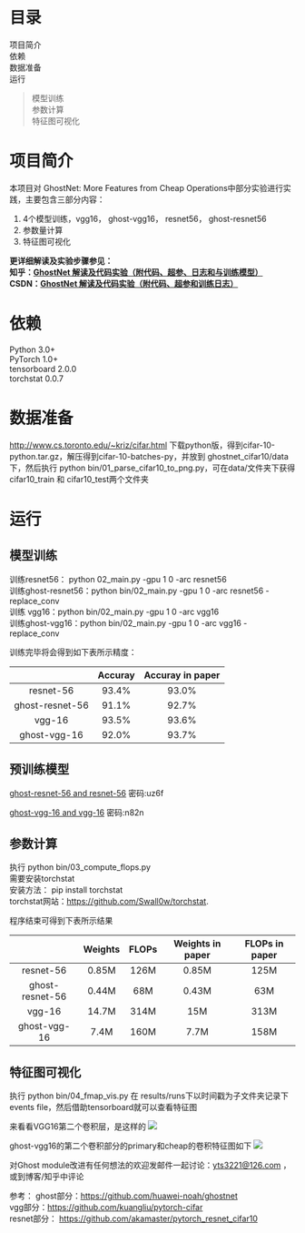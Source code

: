 
# 目录
项目简介  
依赖  
数据准备  
运行  
>模型训练  
	参数计算  
	特征图可视化  



# 项目简介
本项目对 GhostNet: More Features from Cheap Operations中部分实验进行实践，主要包含三部分内容：
1. 4个模型训练，vgg16， ghost-vgg16， resnet56， ghost-resnet56
2. 参数量计算
3. 特征图可视化  

**更详细解读及实验步骤参见：  
知乎：[GhostNet 解读及代码实验（附代码、超参、日志和与训练模型）](https://zhuanlan.zhihu.com/p/115844245)     
CSDN：[GhostNet 解读及代码实验（附代码、超参和训练日志）](https://blog.csdn.net/u011995719/article/details/105207344)**

# 依赖
Python 3.0+  
PyTorch 1.0+  
tensorboard 2.0.0  
torchstat 0.0.7    

# 数据准备
http://www.cs.toronto.edu/~kriz/cifar.html 下载python版，得到cifar-10-python.tar.gz，解压得到cifar-10-batches-py，并放到  ghostnet\_cifar10/data下，然后执行 python bin/01\_parse\_cifar10\_to\_png.py，可在data/文件夹下获得cifar10\_train 和 cifar10\_test两个文件夹

# 运行
## 模型训练
训练resnet56： python 02\_main.py  -gpu 1 0 -arc resnet56   
训练ghost-resnet56：python bin/02\_main.py -gpu 1 0 -arc resnet56 -replace\_conv    
训练 vgg16：python bin/02\_main.py -gpu 1 0 -arc vgg16    
训练ghost-vgg16：python bin/02\_main.py -gpu 1 0 -arc vgg16 -replace\_conv   

训练完毕将会得到如下表所示精度：
 

|            | Accuray  |  Accuray in paper  |
| :----:     |:----:    | :----:             |
|resnet-56 | 93.4% |93.0%|
|ghost-resnet-56| 91.1%| 92.7%|
|vgg-16 |93.5% |93.6%|
|ghost-vgg-16|92.0% | 93.7%|

## 预训练模型
[ghost-resnet-56 and resnet-56](https://pan.baidu.com/s/10e7CWdHxC18-0pwIr-vXHQ) 密码:uz6f   

[ghost-vgg-16 and vgg-16](https://pan.baidu.com/s/1pnc_Ir5ZwGeSpn9AAx6eZQ) 密码:n82n

## 参数计算
执行 python bin/03\_compute\_flops.py  
需要安装torchstat  
安装方法： pip install torchstat  
torchstat网站：https://github.com/Swall0w/torchstat. 

程序结束可得到下表所示结果   

 
 
|  | Weights|  FLOPs | Weights in paper |  FLOPs in paper| 
|:----: | :----:|:----: | :----: |:----: |
|resnet-56 |0.85M |126M |0.85M |125M|
|ghost-resnet-56| 0.44M| 68M |0.43M| 63M|
|vgg-16| 14.7M |314M| 15M| 313M|
|ghost-vgg-16| 7.4M |160M |7.7M| 158M|


## 特征图可视化

执行 python bin/04\_fmap\_vis.py
在 results/runs下以时间戳为子文件夹记录下events file，然后借助tensorboard就可以查看特征图

来看看VGG16第二个卷积层，是这样的
![](https://github.com/TingsongYu/ghostnet_cifar10/blob/master/data/vgg16-fmap.png)

ghost-vgg16的第二个卷积部分的primary和cheap的卷积特征图如下
![](https://github.com/TingsongYu/ghostnet_cifar10/blob/master/data/ghost-vgg-16_fmap.png)


对Ghost module改进有任何想法的欢迎发邮件一起讨论：yts3221@126.com ，或到博客/知乎中评论   

参考：
ghost部分：https://github.com/huawei-noah/ghostnet   
vgg部分：https://github.com/kuangliu/pytorch-cifar   
resnet部分： https://github.com/akamaster/pytorch_resnet_cifar10   


